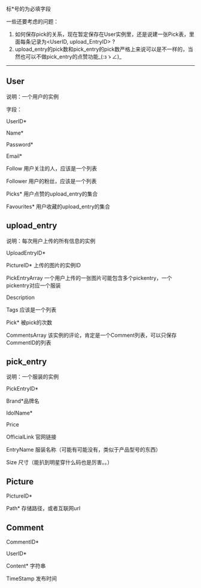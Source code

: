 标*号的为必填字段

一些还要考虑的问题：

1. 如何保存pick的关系，现在暂定保存在User实例里，还是说建一张Pick表，里面每条记录为<UserID, upload_EntryID> ?
2. upload_entry的pick数和pick_entry的pick数严格上来说可以是不一样的，当然也可以不做pick_entry的点赞功能_(:зゝ∠)_


-------------------------

## User

说明：一个用户的实例

字段：

UserID*

Name*

Password*

Email*

Follow 用户关注的人，应该是一个列表

Follower 用户的粉丝，应该是一个列表

Picks* 用户点赞的upload_entry的集合

Favourites* 用户收藏的upload_entry的集合

## upload_entry

说明：每次用户上传的所有信息的实例

UploadEntryID*

PictureID* 上传的图片的实例ID

PickEntryArray 一个用户上传的一张图片可能包含多个pickentry，一个pickentry对应一个服装

Description

Tags 应该是一个列表

Pick* 被pick的次数

CommentsArray 该实例的评论，肯定是一个Comment列表，可以只保存CommentID的列表

## pick_entry

说明：一个服装的实例

PickEntryID*

Brand*品牌名

IdolName*

Price

OfficialLink 官网链接

EntryName 服装名称（可能有可能没有，类似于产品型号的东西）

Size 尺寸（能扒到明星穿什么码也是厉害。。）



## Picture

PictureID*

Path* 存储路径，或者互联网url

## Comment

CommentID*

UserID*

Content* 字符串

TimeStamp 发布时间 


